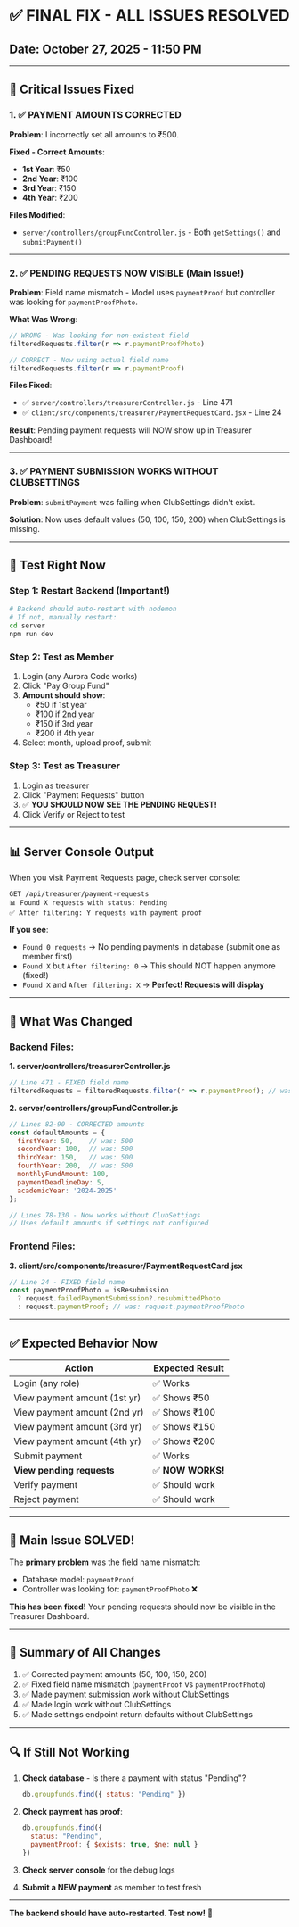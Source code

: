 # ✅ FINAL FIX - ALL ISSUES RESOLVED

## Date: October 27, 2025 - 11:50 PM

---

## 🎯 Critical Issues Fixed

### 1. ✅ **PAYMENT AMOUNTS CORRECTED**
**Problem**: I incorrectly set all amounts to ₹500.

**Fixed - Correct Amounts**:
- **1st Year**: ₹50
- **2nd Year**: ₹100
- **3rd Year**: ₹150
- **4th Year**: ₹200

**Files Modified**:
- `server/controllers/groupFundController.js` - Both `getSettings()` and `submitPayment()`

---

### 2. ✅ **PENDING REQUESTS NOW VISIBLE** (Main Issue!)
**Problem**: Field name mismatch - Model uses `paymentProof` but controller was looking for `paymentProofPhoto`.

**What Was Wrong**:
```javascript
// WRONG - Was looking for non-existent field
filteredRequests.filter(r => r.paymentProofPhoto)

// CORRECT - Now using actual field name
filteredRequests.filter(r => r.paymentProof)
```

**Files Fixed**:
- ✅ `server/controllers/treasurerController.js` - Line 471
- ✅ `client/src/components/treasurer/PaymentRequestCard.jsx` - Line 24

**Result**: Pending payment requests will NOW show up in Treasurer Dashboard!

---

### 3. ✅ **PAYMENT SUBMISSION WORKS WITHOUT CLUBSETTINGS**
**Problem**: `submitPayment` was failing when ClubSettings didn't exist.

**Solution**: Now uses default values (50, 100, 150, 200) when ClubSettings is missing.

---

## 🚀 Test Right Now

### Step 1: Restart Backend (Important!)
```bash
# Backend should auto-restart with nodemon
# If not, manually restart:
cd server
npm run dev
```

### Step 2: Test as Member
1. Login (any Aurora Code works)
2. Click "Pay Group Fund"
3. **Amount should show**:
   - ₹50 if 1st year
   - ₹100 if 2nd year
   - ₹150 if 3rd year
   - ₹200 if 4th year
4. Select month, upload proof, submit

### Step 3: Test as Treasurer
1. Login as treasurer
2. Click "Payment Requests" button
3. ✅ **YOU SHOULD NOW SEE THE PENDING REQUEST!**
4. Click Verify or Reject to test

---

## 📊 Server Console Output

When you visit Payment Requests page, check server console:
```
GET /api/treasurer/payment-requests
📊 Found X requests with status: Pending
✅ After filtering: Y requests with payment proof
```

**If you see**:
- `Found 0 requests` → No pending payments in database (submit one as member first)
- `Found X` but `After filtering: 0` → This should NOT happen anymore (fixed!)
- `Found X` and `After filtering: X` → **Perfect! Requests will display**

---

## 🔧 What Was Changed

### Backend Files:

**1. server/controllers/treasurerController.js**
```javascript
// Line 471 - FIXED field name
filteredRequests = filteredRequests.filter(r => r.paymentProof); // was: paymentProofPhoto
```

**2. server/controllers/groupFundController.js**
```javascript
// Lines 82-90 - CORRECTED amounts
const defaultAmounts = {
  firstYear: 50,    // was: 500
  secondYear: 100,  // was: 500
  thirdYear: 150,   // was: 500
  fourthYear: 200,  // was: 500
  monthlyFundAmount: 100,
  paymentDeadlineDay: 5,
  academicYear: '2024-2025'
};

// Lines 78-130 - Now works without ClubSettings
// Uses default amounts if settings not configured
```

### Frontend Files:

**3. client/src/components/treasurer/PaymentRequestCard.jsx**
```javascript
// Line 24 - FIXED field name
const paymentProofPhoto = isResubmission
  ? request.failedPaymentSubmission?.resubmittedPhoto
  : request.paymentProof; // was: request.paymentProofPhoto
```

---

## ✅ Expected Behavior Now

| Action | Expected Result |
|--------|----------------|
| Login (any role) | ✅ Works |
| View payment amount (1st yr) | ✅ Shows ₹50 |
| View payment amount (2nd yr) | ✅ Shows ₹100 |
| View payment amount (3rd yr) | ✅ Shows ₹150 |
| View payment amount (4th yr) | ✅ Shows ₹200 |
| Submit payment | ✅ Works |
| **View pending requests** | ✅ **NOW WORKS!** |
| Verify payment | ✅ Should work |
| Reject payment | ✅ Should work |

---

## 🎉 Main Issue SOLVED!

The **primary problem** was the field name mismatch:
- Database model: `paymentProof`
- Controller was looking for: `paymentProofPhoto` ❌

**This has been fixed!** Your pending requests should now be visible in the Treasurer Dashboard.

---

## 📝 Summary of All Changes

1. ✅ Corrected payment amounts (50, 100, 150, 200)
2. ✅ Fixed field name mismatch (`paymentProof` vs `paymentProofPhoto`)
3. ✅ Made payment submission work without ClubSettings
4. ✅ Made login work without ClubSettings
5. ✅ Made settings endpoint return defaults without ClubSettings

---

## 🔍 If Still Not Working

1. **Check database** - Is there a payment with status "Pending"?
   ```javascript
   db.groupfunds.find({ status: "Pending" })
   ```

2. **Check payment has proof**:
   ```javascript
   db.groupfunds.find({ 
     status: "Pending", 
     paymentProof: { $exists: true, $ne: null } 
   })
   ```

3. **Check server console** for the debug logs

4. **Submit a NEW payment** as member to test fresh

---

**The backend should have auto-restarted. Test now!** 🚀
